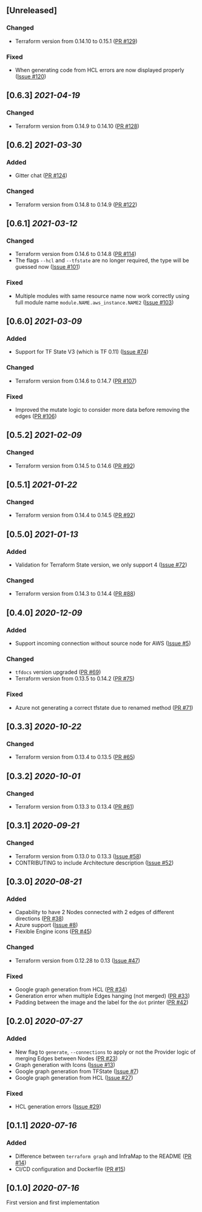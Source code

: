 ## [Unreleased]

### Changed

- Terraform version from 0.14.10 to 0.15.1
  ([PR #129](https://github.com/cycloidio/inframap/pull/129))

### Fixed

- When generating code from HCL errors are now displayed properly
  ([Issue #120](https://github.com/cycloidio/inframap/pull/120))


## [0.6.3] _2021-04-19_

### Changed

- Terraform version from 0.14.9 to 0.14.10
  ([PR #128](https://github.com/cycloidio/inframap/pull/128))

## [0.6.2] _2021-03-30_

### Added

- Gitter chat
  ([PR #124](https://github.com/cycloidio/inframap/pull/124))

### Changed

- Terraform version from 0.14.8 to 0.14.9
  ([PR #122](https://github.com/cycloidio/inframap/pull/122))

## [0.6.1] _2021-03-12_

### Changed

- Terraform version from 0.14.6 to 0.14.8
  ([PR #114](https://github.com/cycloidio/inframap/pull/114))
- The flags `--hcl` and `--tfstate` are no longer required, the type will be guessed now
  ([Issue #101](https://github.com/cycloidio/inframap/issues/101))

### Fixed

- Multiple modules with same resource name now work correctly using full module name `module.NAME.aws_instance.NAME2`
  ([Issue #103](https://github.com/cycloidio/inframap/issues/103))

## [0.6.0] _2021-03-09_

### Added

- Support for TF State V3 (which is TF 0.11)
  ([Issue #74](https://github.com/cycloidio/inframap/issues/74))

### Changed

- Terraform version from 0.14.6 to 0.14.7
  ([PR #107](https://github.com/cycloidio/inframap/pull/107))

### Fixed

- Improved the mutate logic to consider more data before removing the edges
  ([PR #106](https://github.com/cycloidio/inframap/pull/106))

## [0.5.2] _2021-02-09_

### Changed

- Terraform version from 0.14.5 to 0.14.6
  ([PR #92](https://github.com/cycloidio/inframap/pull/98))

## [0.5.1] _2021-01-22_

### Changed

- Terraform version from 0.14.4 to 0.14.5
  ([PR #92](https://github.com/cycloidio/inframap/pull/92))

## [0.5.0] _2021-01-13_

### Added

- Validation for Terraform State version, we only support 4
  ([Issue #72](https://github.com/cycloidio/inframap/issues/72))

### Changed

- Terraform version from 0.14.3 to 0.14.4
  ([PR #88](https://github.com/cycloidio/inframap/pull/88))

## [0.4.0] _2020-12-09_

### Added

- Support incoming connection without source node for AWS
  ([Issue #5](https://github.com/cycloidio/inframap/issues/5))

### Changed

- `tfdocs` version upgraded
  ([PR #69](https://github.com/cycloidio/inframap/pull/69))
- Terraform version from 0.13.5 to 0.14.2
  ([PR #75](https://github.com/cycloidio/inframap/pull/75))

### Fixed

- Azure not generating a correct tfstate due to renamed method
  ([PR #71](https://github.com/cycloidio/inframap/pull/71))

## [0.3.3] _2020-10-22_

### Changed

- Terraform version from 0.13.4 to 0.13.5
  ([PR #65](https://github.com/cycloidio/inframap/pull/65))

## [0.3.2] _2020-10-01_

### Changed

- Terraform version from 0.13.3 to 0.13.4
  ([PR #61](https://github.com/cycloidio/inframap/pull/61))

## [0.3.1] _2020-09-21_

### Changed

- Terraform version from 0.13.0 to 0.13.3
  ([Issue #58](https://github.com/cycloidio/inframap/issues/58))
- CONTRIBUTING to include Architecture description
  ([Issue #52](https://github.com/cycloidio/inframap/issues/52))

## [0.3.0] _2020-08-21_

### Added

- Capability to have 2 Nodes connected with 2 edges of different directions
  ([PR #38](https://github.com/cycloidio/inframap/pull/38))
- Azure support
  ([Issue #8](https://github.com/cycloidio/inframap/issues/8))
- Flexible Engine icons
  ([PR #45](https://github.com/cycloidio/inframap/pull/45))

### Changed

- Terraform version from 0.12.28 to 0.13
  ([Issue #47](https://github.com/cycloidio/inframap/issues/47))

### Fixed

- Google graph generation from HCL
  ([PR #34](https://github.com/cycloidio/inframap/pull/34))
- Generation error when multiple Edges hanging (not merged)
  ([PR #33](https://github.com/cycloidio/inframap/pull/33))
- Padding between the image and the label for the `dot` printer
  ([PR #42](https://github.com/cycloidio/inframap/pull/42))

## [0.2.0] _2020-07-27_

### Added

- New flag to `generate`, `--connections` to apply or not the Provider logic of merging Edges between Nodes
  ([PR #23](https://github.com/cycloidio/inframap/pull/23))
- Graph generation with Icons
  ([Issue #13](https://github.com/cycloidio/inframap/issues/13))
- Google graph generation from TFState
  ([Issue #7](https://github.com/cycloidio/inframap/issues/7))
- Google graph generation from HCL
  ([Issue #27](https://github.com/cycloidio/inframap/issues/27))

### Fixed

- HCL generation errors
  ([Issue #29](https://github.com/cycloidio/inframap/issues/29))

## [0.1.1] _2020-07-16_

### Added

- Difference between `terraform graph` and InfraMap to the README
  ([PR #14](https://github.com/cycloidio/inframap/pull/14))
- CI/CD configuration and Dockerfile
  ([PR #15](https://github.com/cycloidio/inframap/pull/15))

## [0.1.0] _2020-07-16_

First version and first implementation
